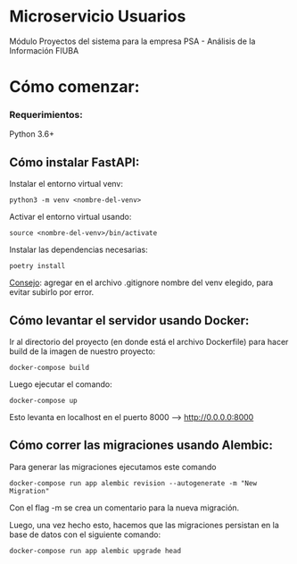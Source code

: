 # Microservicio Usuarios
Módulo Proyectos del sistema para la empresa PSA - Análisis de la Información FIUBA

# Cómo comenzar:

### Requerimientos:
Python 3.6+

## Cómo instalar FastAPI:
Instalar el entorno virtual venv:
```
python3 -m venv <nombre-del-venv>
```
Activar el entorno virtual usando:
```
source <nombre-del-venv>/bin/activate
```
Instalar las dependencias necesarias:
```
poetry install
```

<u>Consejo</u>: agregar en el archivo .gitignore nombre del venv elegido, para evitar subirlo por error.

## Cómo levantar el servidor usando Docker:

Ir al directorio del proyecto (en donde está el archivo Dockerfile) para hacer build de la imagen de nuestro proyecto:

```
docker-compose build
```

Luego ejecutar el comando:
```
docker-compose up
```

Esto levanta en localhost en el puerto 8000 --> http://0.0.0.0:8000

## Cómo correr las migraciones usando Alembic:
Para generar las migraciones ejecutamos este comando

```
docker-compose run app alembic revision --autogenerate -m "New Migration"
```

Con el flag -m se crea un comentario para la nueva migración.

Luego, una vez hecho esto, hacemos que las migraciones persistan en la base de datos con el siguiente comando:

```
docker-compose run app alembic upgrade head
```
